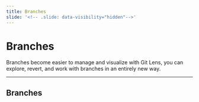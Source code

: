 ```yaml
---
title: Branches
slide: '<!-- .slide: data-visibility="hidden"-->'
---
```


<!-- .slide: data-state="layout-title" class="bg-dark"-->

# Branches

> >

Branches become easier to manage and visualize with Git Lens, you can explore, revert, and work with branches in an entirely new way.

---
## Branches

> >
